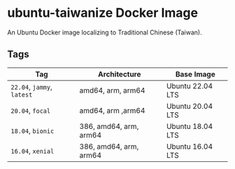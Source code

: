 # ubuntu-taiwanize Docker Image

An Ubuntu Docker image localizing to Traditional Chinese (Taiwan).

## Tags

| Tag                        | Architecture           | Base Image       |
| -------------------------- | ---------------------- | ---------------- |
| `22.04`, `jammy`, `latest` | amd64, arm, arm64      | Ubuntu 22.04 LTS |
| `20.04`, `focal`           | amd64, arm ,arm64      | Ubuntu 20.04 LTS |
| `18.04`, `bionic`          | 386, amd64, arm, arm64 | Ubuntu 18.04 LTS |
| `16.04`, `xenial`          | 386, amd64, arm, arm64 | Ubuntu 16.04 LTS |
